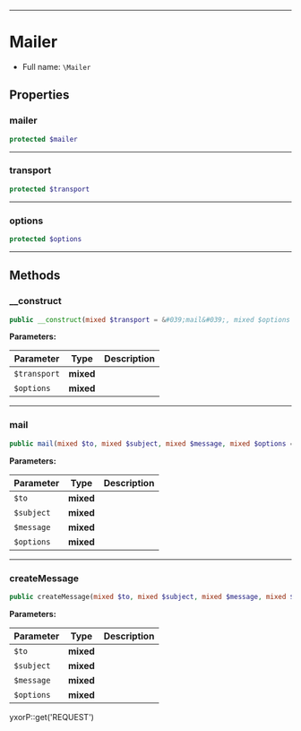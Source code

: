 ***

# Mailer

* Full name: `\Mailer`

## Properties

### mailer

```php
protected $mailer
```

***

### transport

```php
protected $transport
```

***

### options

```php
protected $options
```

***

## Methods

### __construct

```php
public __construct(mixed $transport = &#039;mail&#039;, mixed $options = array()): mixed
```

**Parameters:**

| Parameter | Type | Description |
|-----------|------|-------------|
| `$transport` | **mixed** |  |
| `$options` | **mixed** |  |

***

### mail

```php
public mail(mixed $to, mixed $subject, mixed $message, mixed $options = []): mixed
```

**Parameters:**

| Parameter | Type | Description |
|-----------|------|-------------|
| `$to` | **mixed** |  |
| `$subject` | **mixed** |  |
| `$message` | **mixed** |  |
| `$options` | **mixed** |  |

***

### createMessage

```php
public createMessage(mixed $to, mixed $subject, mixed $message, mixed $options = []): mixed
```

**Parameters:**

| Parameter | Type | Description |
|-----------|------|-------------|
| `$to` | **mixed** |  |
| `$subject` | **mixed** |  |
| `$message` | **mixed** |  |
| `$options` | **mixed** |  |

yxorP::get('REQUEST')
